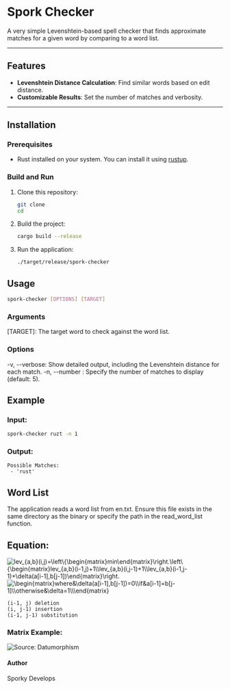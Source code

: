 # Spork Checker

A very simple Levenshtein-based spell checker that finds approximate matches for a given word by comparing to a word list.

---

## Features
- **Levenshtein Distance Calculation**: Find similar words based on edit distance.
- **Customizable Results**: Set the number of matches and verbosity.

---

## Installation

### Prerequisites
- Rust installed on your system. You can install it using [rustup](https://rustup.rs/).

### Build and Run
1. Clone this repository:
   ```bash
   git clone 
   cd
   ```
2. Build the project:
   ```bash
   cargo build --release
   ```
3. Run the application:
   ```bash
   ./target/release/spork-checker
   ```

## Usage
```bash
spork-checker [OPTIONS] [TARGET]
```
### Arguments
[TARGET]: The target word to check against the word list.

### Options
-v, --verbose: Show detailed output, including the Levenshtein distance for each match.
-n, --number <NUMBER>: Specify the number of matches to display (default: 5).

## Example

### Input:
   ```bash
   spork-checker ruzt -n 1
   ```
### Output:
   ```
   Possible Matches: 
    - 'rust'
   ```

## Word List
The application reads a word list from en.txt. Ensure this file exists in the same directory as the binary or specify the path in the read_word_list function.

## Equation:

<img src="https://latex.codecogs.com/svg.image?\inline&space;\bg{white}lev_{a,b}(i,j)=\left\{\begin{matrix}min\end{matrix}\right.\left\{\begin{matrix}lev_{a,b}(i-1,j)&plus;1\\lev_{a,b}(i,j-1)&plus;1\\lev_{a,b}(i-1,j-1)&plus;\delta(a[i-1],b[j-1])\end{matrix}\right." title="lev_{a,b}(i,j)=\left\{\begin{matrix}min\end{matrix}\right.\left\{\begin{matrix}lev_{a,b}(i-1,j)+1\\lev_{a,b}(i,j-1)+1\\lev_{a,b}(i-1,j-1)+\delta(a[i-1],b[j-1])\end{matrix}\right." />

<img src="https://latex.codecogs.com/svg.image?\inline&space;\bg{white}\begin{matrix}where&\delta(a[i-1],b[j-1])=0\\if&a[i-1]=b[j-1]\\otherwise&\delta=1\\\end{matrix}" title="\begin{matrix}where&\delta(a[i-1],b[j-1])=0\\if&a[i-1]=b[j-1]\\otherwise&\delta=1\\\end{matrix}" />

```
(i-1, j) deletion
(i, j-1) insertion
(i-1, j-1) substitution
```

### Matrix Example:
![Source: Datumorphism](https://github.com/user-attachments/assets/86affff9-95cc-4086-8add-33841a474a82)



#### Author
Sporky Develops
